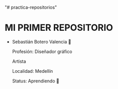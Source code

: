 "# practica-repositorios" 

# MI PRIMER REPOSITORIO

- Sebastián Botero Valencia :guitar:

  Profesión: Diseñador gráfico

  Artista

  Localidad: Medellín

  Status: Aprendiendo :book:
